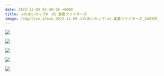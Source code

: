 ```yaml
---
date: 2023-12-09 01:40:18 +0000
title: ふれあいカップA　VS 逢妻ファイターズ
image: /img/line_album_2023.12.09-ふれあいカップ-vs.逢妻ファイターズ_240305_1.jpg
---
```

![](/img/line_album_2023.12.09-ふれあいカップ-vs.逢妻ファイターズ_240305_2.jpg)

![](/img/line_album_2023.12.09-ふれあいカップ-vs.逢妻ファイターズ_240305_3.jpg)

![](/img/line_album_2023.12.09-ふれあいカップ-vs.逢妻ファイターズ_240305_4.jpg)

![](/img/line_album_2023.12.09-ふれあいカップ-vs.逢妻ファイターズ_240305_5.jpg)

![](/img/line_album_2023.12.09-ふれあいカップ-vs.逢妻ファイターズ_240305_6.jpg)
